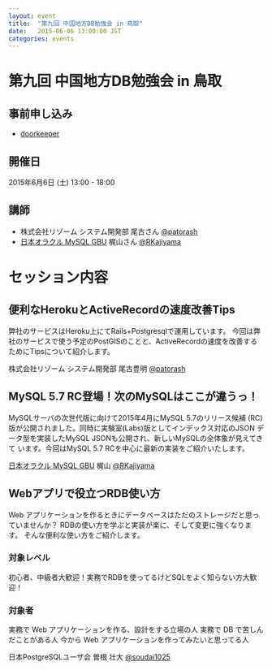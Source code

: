 ```yaml
---
layout: event
title:  "第九回 中国地方DB勉強会 in 鳥取"
date:   2015-06-06 13:00:00 JST
categories: events
---
```


# 第九回 中国地方DB勉強会 in 鳥取

## 事前申し込み

* [doorkeeper](https://dbstudychugoku.doorkeeper.jp/events/23735)

## 開催日

2015年6月6日 (土) 13:00 - 18:00

## 講師

* 株式会社リゾーム システム開発部 尾古さん [@patorash](https://twitter.com/patorash/)
* [日本オラクル MySQL GBU](http://www.mysql.gr.jp/) 梶山さん [@RKajiyama](https://twitter.com/rkajiyama)

# セッション内容

## 便利なHerokuとActiveRecordの速度改善Tips

弊社のサービスはHeroku上にてRails+Postgresqlで運用しています。
今回は弊社のサービスで使う予定のPostGISのことと、ActiveRecordの速度を改善するためにTipsについて紹介します。

株式会社リゾーム システム開発部 尾古豊明 [@patorash](https://twitter.com/patorash/)

## MySQL 5.7 RC登場！次のMySQLはここが違うっ！

MySQLサーバの次世代版に向けて2015年4月にMySQL 5.7のリリース候補 (RC)版が公開されました。同時に実験室(Labs)版としてインデックス対応のJSON データ型を実装したMySQL JSONも公開され、新しいMySQLの全体象が見えてきて います。今回はMySQL 5.7 RCを中心に最新の実装をご紹介いたします。

[日本オラクル MySQL GBU](http://www.mysql.gr.jp/) 梶山 [@RKajiyama](https://twitter.com/rkajiyama)

## Webアプリで役立つRDB使い方

Web アプリケーションを作るときにデータベースはただのストレージだと思っていませんか？
RDBの使い方を学ぶと実装が楽に、そして変更に強くなります。
そんな便利な使い方をご紹介します。

### 対象レベル

初心者、中級者大歓迎！実務でRDBを使ってるけどSQLをよく知らない方大歓迎！

### 対象者

実務で Web アプリケーションを作る、設計をする立場の人
実務で DB で苦しんだことがある人
今から Web アプリケーションを作ってみたいと思ってる人


日本PostgreSQLユーザ会 曽根 壮大 [@soudai1025](https://twitter.com/soudai1025)
